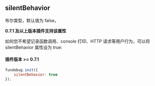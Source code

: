 ## silentBehavior

布尔类型，默认值为 false。

**0.7.1 及以上版本插件支持该属性**

如何您不希望记录函数调用、console 打印、HTTP 请求等用户行为，可以将 silentBehavior 属性设为 true:

#### 插件版本 >= 0.7.1

```js
fundebug.init({
    silentBehavior: true
});
```
